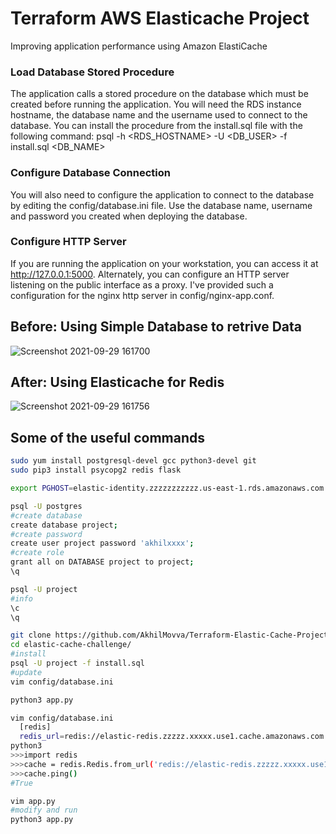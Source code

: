 # Terraform AWS Elasticache Project
Improving application performance using Amazon ElastiCache

### Load Database Stored Procedure

The application calls a stored procedure on the database which must be created before running the application. You will need the RDS instance hostname, the database name and the username used to connect to the database. You can install the procedure from the install.sql file with the following command: psql -h <RDS_HOSTNAME> -U <DB_USER> -f install.sql <DB_NAME>

### Configure Database Connection

You will also need to configure the application to connect to the database by editing the config/database.ini file. Use the database name, username and password you created when deploying the database.

### Configure HTTP Server

If you are running the application on your workstation, you can access it at http://127.0.0.1:5000. Alternately, you can configure an HTTP server listening on the public interface as a proxy. I've provided such a configuration for the nginx http server in config/nginx-app.conf.

## Before: Using Simple Database to retrive Data
![Screenshot 2021-09-29 161700](https://user-images.githubusercontent.com/23433121/137405713-6644258d-7706-40f3-8f35-e25e1063b0a4.png)
## After: Using Elasticache for Redis
![Screenshot 2021-09-29 161756](https://user-images.githubusercontent.com/23433121/137405733-221312a2-5bbb-4981-9f9f-8c61bb77caa1.png)

## Some of the useful commands
```sh
sudo yum install postgresql-devel gcc python3-devel git
sudo pip3 install psycopg2 redis flask

export PGHOST=elastic-identity.zzzzzzzzzzz.us-east-1.rds.amazonaws.com

psql -U postgres
#create database
create database project;
#create password
create user project password 'akhilxxxx';
#create role
grant all on DATABASE project to project;
\q

psql -U project
#info
\c
\q

git clone https://github.com/AkhilMovva/Terraform-Elastic-Cache-Project
cd elastic-cache-challenge/
#install
psql -U project -f install.sql
#update
vim config/database.ini

python3 app.py

vim config/database.ini
  [redis]
  redis_url=redis://elastic-redis.zzzzz.xxxxx.use1.cache.amazonaws.com:xxxx
python3
>>>import redis
>>>cache = redis.Redis.from_url('redis://elastic-redis.zzzzz.xxxxx.use1.cache.amazonaws.com:xxxx')
>>>cache.ping()
#True

vim app.py
#modify and run
python3 app.py
```
